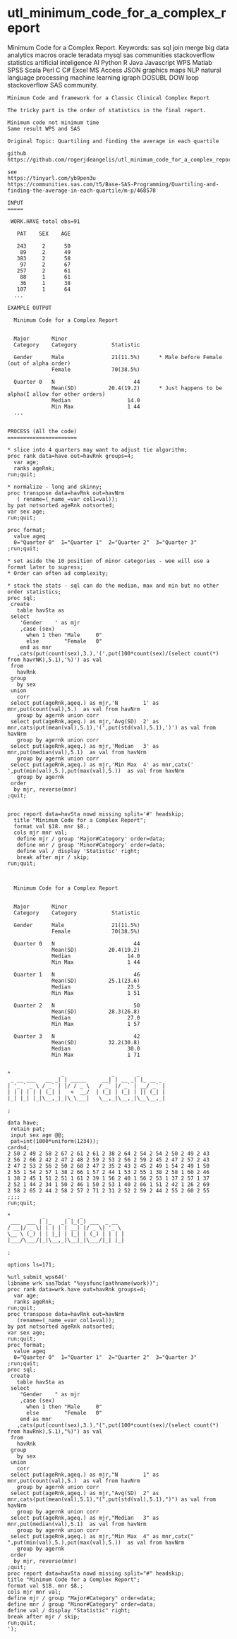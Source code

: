 # utl_minimum_code_for_a_complex_report
Minimum Code for a Complex Report.  Keywords: sas sql join merge big data analytics macros oracle teradata mysql sas communities stackoverflow statistics artificial inteligence AI Python R Java Javascript WPS Matlab SPSS Scala Perl C C# Excel MS Access JSON graphics maps NLP natural language processing machine learning igraph DOSUBL DOW loop stackoverflow SAS community.

    Minimum Code and framework for a Classic Clinical Complex Report

    The tricky part is the order of statistics in the final report.

    Minimum code not minimum time
    Same result WPS and SAS

    Original Topic: Quartiling and finding the average in each quartile

    github
    https://github.com/rogerjdeangelis/utl_minimum_code_for_a_complex_report

    see
    https://tinyurl.com/yb9pen3u
    https://communities.sas.com/t5/Base-SAS-Programming/Quartiling-and-finding-the-average-in-each-quartile/m-p/468578

    INPUT
    =====

     WORK.HAVE total obs=91

       PAT    SEX    AGE

       243     2      50
        89     2      49
       383     2      58
        97     2      67
       257     2      61
        88     1      61
        36     1      38
       107     1      64
      ...

    EXAMPLE OUTPUT

      Minimum Code for a Complex Report


      Major       Minor
      Category    Category           Statistic

      Gender      Male               21(11.5%)      * Male before Female (out of alpha order)
                  Female             70(38.5%)

      Quarter 0   N                         44
                  Mean(SD)          20.4(19.2)      * Just happens to be alpha(I allow for other orders)
                  Median                  14.0
                  Min Max                 1 44
      ...


    PROCESS (All the code)
    ======================

    * slice into 4 quarters may want to adjust tie algorithm;
    proc rank data=have out=havRnk groups=4;
      var age;
      ranks ageRnk;
    run;quit;

    * normalize - long and skinny;
    proc transpose data=havRnk out=havNrm
       ( rename=(_name_=var col1=val));
    by pat notsorted ageRnk notsorted;
    var sex age;
    run;quit;

    proc format;
      value ageq
      0="Quarter 0"  1="Quarter 1"  2="Quarter 2"  3="Quarter 3"
    ;run;quit;

    * set aside the 10 position of minor categories - wee will use a format later to supress;
    * Order can often ad complexity;

    * stack the stats - sql can do the median, max and min but no other order statistics;
    proc sql;
     create
       table havSta as
     select
        'Gender    ' as mjr
        ,case (sex)
          when 1 then "Male     0"
          else        "Female   0"
        end as mnr
       ,cats(put(count(sex),3.),'(',put(100*count(sex)/(select count(*) from havrNK),5.1),'%)') as val
     from
       havRnk
     group
       by sex
     union
       corr
     select put(ageRnk,ageq.) as mjr,'N        1' as mnr,put(count(val),5.)  as val from havNrm
       group by agernk union corr
     select put(ageRnk,ageq.) as mjr,'Avg(SD)  2' as mnr,cats(put(mean(val),5.1),'(',put(std(val),5.1),')') as val from havNrm
       group by agernk union corr
     select put(ageRnk,ageq.) as mjr,'Median   3' as mnr,put(median(val),5.1)  as val from havNrm
       group by agernk union corr
     select put(ageRnk,ageq.) as mjr,'Min Max  4' as mnr,catx(' ',put(min(val),5.),put(max(val),5.))  as val from havNrm
       group by agernk
     order
      by mjr, reverse(mnr)
    ;quit;


    proc report data=havSta nowd missing split='#' headskip;
      title "Minimum Code for a Complex Report";
      format val $18. mnr $8.;
      cols mjr mnr val;
       define mjr / group 'Major#Category' order=data;
       define mnr / group 'Minor#Category' order=data;
       define val / display 'Statistic' right;
       break after mjr / skip;
    run;quit;



      Minimum Code for a Complex Report


      Major       Minor
      Category    Category           Statistic

      Gender      Male               21(11.5%)
                  Female             70(38.5%)

      Quarter 0   N                         44
                  Mean(SD)          20.4(19.2)
                  Median                  14.0
                  Min Max                 1 44

      Quarter 1   N                         46
                  Mean(SD)          25.1(23.6)
                  Median                  23.5
                  Min Max                 1 51

      Quarter 2   N                         50
                  Mean(SD)          28.3(26.8)
                  Median                  27.0
                  Min Max                 1 57

      Quarter 3   N                         42
                  Mean(SD)          32.2(30.8)
                  Median                  30.0
                  Min Max                 1 71


    *                _               _       _
     _ __ ___   __ _| | _____     __| | __ _| |_ __ _
    | '_ ` _ \ / _` | |/ / _ \   / _` |/ _` | __/ _` |
    | | | | | | (_| |   <  __/  | (_| | (_| | || (_| |
    |_| |_| |_|\__,_|_|\_\___|   \__,_|\__,_|\__\__,_|

    ;

    data have;
     retain pat;
     input sex age @@;
     pat=int(1000*uniform(1234));
    cards4;
    2 50 2 49 2 58 2 67 2 61 2 61 2 38 2 64 2 54 2 54 2 50 2 49 2 43
    2 56 2 66 2 42 2 47 2 48 2 59 2 53 2 56 2 59 2 45 2 47 2 57 2 43
    2 47 2 53 2 56 2 50 2 68 2 47 2 35 2 43 2 45 2 49 1 54 2 49 1 50
    2 55 1 54 2 57 1 38 2 66 1 57 2 44 1 53 2 55 1 38 2 58 1 60 2 46
    1 38 2 45 1 51 2 51 1 61 2 39 1 56 2 40 1 56 2 53 1 37 2 57 1 37
    2 52 1 44 2 34 1 50 2 46 1 50 2 53 1 40 2 66 1 51 2 42 1 26 2 69
    2 58 2 65 2 44 2 58 2 57 2 71 2 31 2 52 2 59 2 44 2 55 2 60 2 55
    ;;;;
    run;quit;

    *          _       _   _
     ___  ___ | |_   _| |_(_) ___  _ __
    / __|/ _ \| | | | | __| |/ _ \| '_ \
    \__ \ (_) | | |_| | |_| | (_) | | | |
    |___/\___/|_|\__,_|\__|_|\___/|_| |_|

    ;

    options ls=171;

    %utl_submit_wps64('
    libname wrk sas7bdat "%sysfunc(pathname(work))";
    proc rank data=wrk.have out=havRnk groups=4;
      var age;
      ranks ageRnk;
    run;quit;
    proc transpose data=havRnk out=havNrm
       (rename=(_name_=var col1=val));
    by pat notsorted ageRnk notsorted;
    var sex age;
    run;quit;
    proc format;
      value ageq
      0="Quarter 0"  1="Quarter 1"  2="Quarter 2"  3="Quarter 3"
    ;run;quit;
    proc sql;
     create
       table havSta as
     select
        "Gender    " as mjr
        ,case (sex)
          when 1 then "Male     0"
          else        "Female   0"
        end as mnr
       ,cats(put(count(sex),3.),"(",put(100*count(sex)/(select count(*) from havRnk),5.1),"%)") as val
     from
       havRnk
     group
       by sex
     union
       corr
     select put(ageRnk,ageq.) as mjr,"N        1" as mnr,put(count(val),5.)  as val from havNrm
       group by agernk union corr
     select put(ageRnk,ageq.) as mjr,"Avg(SD)  2" as mnr,cats(put(mean(val),5.1),"(",put(std(val),5.1),")") as val from havNrm
       group by agernk union corr
     select put(ageRnk,ageq.) as mjr,"Median   3" as mnr,put(median(val),5.1)  as val from havNrm
       group by agernk union corr
     select put(ageRnk,ageq.) as mjr,"Min Max  4" as mnr,catx(" ",put(min(val),5.),put(max(val),5.))  as val from havNrm
       group by agernk
     order
      by mjr, reverse(mnr)
    ;quit;
    proc report data=havSta nowd missing split="#" headskip;
    title "Minimum Code for a Complex Report";
    format val $18. mnr $8.;
    cols mjr mnr val;
    define mjr / group "Major#Category" order=data;
    define mnr / group "Minor#Category" order=data;
    define val / display "Statistic" right;
    break after mjr / skip;
    run;quit;
    ');

